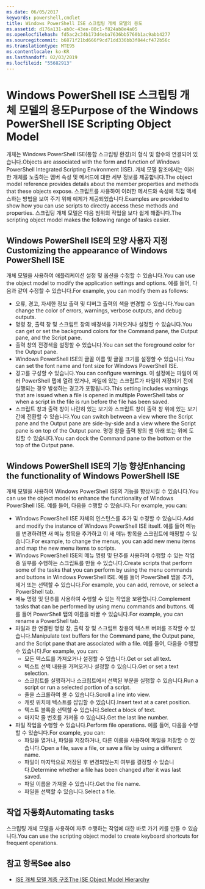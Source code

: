 ```yaml
---
ms.date: 06/05/2017
keywords: powershell,cmdlet
title: Windows PowerShell ISE 스크립팅 개체 모델의 용도
ms.assetid: d176a131-ab0c-43ee-80c1-f824ab8e4a05
ms.openlocfilehash: fd5ac2c34b173d4eba7636bb5760b1ac9abb4277
ms.sourcegitcommit: b6871f21bd666f9cd71dd336bb3f844cf472b56c
ms.translationtype: MTE95
ms.contentlocale: ko-KR
ms.lasthandoff: 02/03/2019
ms.locfileid: "55682913"
---
```

# <a name="purpose-of-the-windows-powershell-ise-scripting-object-model"></a><span data-ttu-id="cf377-103">Windows PowerShell ISE 스크립팅 개체 모델의 용도</span><span class="sxs-lookup"><span data-stu-id="cf377-103">Purpose of the Windows PowerShell ISE Scripting Object Model</span></span>

<span data-ttu-id="cf377-104">개체는 Windows PowerShell ISE(통합 스크립팅 환경)의 형식 및 함수와 연결되어 있습니다.</span><span class="sxs-lookup"><span data-stu-id="cf377-104">Objects are associated with the form and function of Windows PowerShell Integrated Scripting Environment (ISE).</span></span> <span data-ttu-id="cf377-105">개체 모델 참조에서는 이러한 개체를 노출하는 멤버 속성 및 메서드에 대한 세부 정보를 제공합니다.</span><span class="sxs-lookup"><span data-stu-id="cf377-105">The object model reference provides details about the member properties and methods that these objects expose.</span></span> <span data-ttu-id="cf377-106">스크립트를 사용하여 이러한 메서드와 속성에 직접 액세스하는 방법을 보여 주기 위해 예제가 제공되었습니다.</span><span class="sxs-lookup"><span data-stu-id="cf377-106">Examples are provided to show how you can use scripts to directly access these methods and properties.</span></span> <span data-ttu-id="cf377-107">스크립팅 개체 모델은 다음 범위의 작업을 보다 쉽게 해줍니다.</span><span class="sxs-lookup"><span data-stu-id="cf377-107">The scripting object model makes the following range of tasks easier.</span></span>

## <a name="customizing-the-appearance-of-windows-powershell-ise"></a><span data-ttu-id="cf377-108">Windows PowerShell ISE의 모양 사용자 지정</span><span class="sxs-lookup"><span data-stu-id="cf377-108">Customizing the appearance of Windows PowerShell ISE</span></span>

<span data-ttu-id="cf377-109">개체 모델을 사용하여 애플리케이션 설정 및 옵션을 수정할 수 있습니다.</span><span class="sxs-lookup"><span data-stu-id="cf377-109">You can use the object model to modify the application settings and options.</span></span> <span data-ttu-id="cf377-110">예를 들어, 다음과 같이 수정할 수 있습니다.</span><span class="sxs-lookup"><span data-stu-id="cf377-110">For example, you can modify them as follows:</span></span>

- <span data-ttu-id="cf377-111">오류, 경고, 자세한 정보 출력 및 디버그 출력의 색을 변경할 수 있습니다.</span><span class="sxs-lookup"><span data-stu-id="cf377-111">You can change the color of errors, warnings, verbose outputs, and debug outputs.</span></span>
- <span data-ttu-id="cf377-112">명령 창, 출력 창 및 스크립트 창의 배경색을 가져오거나 설정할 수 있습니다.</span><span class="sxs-lookup"><span data-stu-id="cf377-112">You can get or set the background colors for the Command pane, the Output pane, and the Script pane.</span></span>
- <span data-ttu-id="cf377-113">출력 창의 전경색을 설정할 수 있습니다.</span><span class="sxs-lookup"><span data-stu-id="cf377-113">You can set the foreground color for the Output pane.</span></span>
- <span data-ttu-id="cf377-114">Windows PowerShell ISE의 글꼴 이름 및 글꼴 크기를 설정할 수 있습니다.</span><span class="sxs-lookup"><span data-stu-id="cf377-114">You can set the font name and font size for Windows PowerShell ISE.</span></span>
- <span data-ttu-id="cf377-115">경고를 구성할 수 있습니다.</span><span class="sxs-lookup"><span data-stu-id="cf377-115">You can configure warnings.</span></span> <span data-ttu-id="cf377-116">이 설정에는 파일이 여러 PowerShell 탭에 열려 있거나, 파일에 있는 스크립트가 파일이 저장되기 전에 실행되는 경우 발생하는 경고가 포함됩니다.</span><span class="sxs-lookup"><span data-stu-id="cf377-116">This setting includes warnings that are issued when a file is opened in multiple PowerShell tabs or when a script in the file is run before the file has been saved.</span></span>
- <span data-ttu-id="cf377-117">스크립트 창과 출력 창이 나란히 있는 보기와 스크립트 창이 출력 창 위에 있는 보기 간에 전환할 수 있습니다.</span><span class="sxs-lookup"><span data-stu-id="cf377-117">You can switch between a view where the Script pane and the Output pane are side-by-side and a view where the Script pane is on top of the Output pane.</span></span> <span data-ttu-id="cf377-118">명령 창을 출력 창의 맨 아래 또는 위에 도킹할 수 있습니다.</span><span class="sxs-lookup"><span data-stu-id="cf377-118">You can dock the Command pane to the bottom or the top of the Output pane.</span></span>

## <a name="enhancing-the-functionality-of-windows-powershell-ise"></a><span data-ttu-id="cf377-119">Windows PowerShell ISE의 기능 향상</span><span class="sxs-lookup"><span data-stu-id="cf377-119">Enhancing the functionality of Windows PowerShell ISE</span></span>

<span data-ttu-id="cf377-120">개체 모델을 사용하여 Windows PowerShell ISE의 기능을 향상시킬 수 있습니다.</span><span class="sxs-lookup"><span data-stu-id="cf377-120">You can use the object model to enhance the functionality of Windows PowerShell ISE.</span></span> <span data-ttu-id="cf377-121">예를 들어, 다음을 수행할 수 있습니다.</span><span class="sxs-lookup"><span data-stu-id="cf377-121">For example, you can:</span></span>

- <span data-ttu-id="cf377-122">Windows PowerShell ISE 자체의 인스턴스를 추가 및 수정할 수 있습니다.</span><span class="sxs-lookup"><span data-stu-id="cf377-122">Add and modify the instance of Windows PowerShell ISE itself.</span></span> <span data-ttu-id="cf377-123">예를 들어 메뉴를 변경하려면 새 메뉴 항목을 추가하고 이 새 메뉴 항목을 스크립트에 매핑할 수 있습니다.</span><span class="sxs-lookup"><span data-stu-id="cf377-123">For example, to change the menus, you can add new menu items and map the new menu items to scripts.</span></span>
- <span data-ttu-id="cf377-124">Windows PowerShell ISE의 메뉴 명령 및 단추를 사용하여 수행할 수 있는 작업 중 일부를 수행하는 스크립트를 만들 수 있습니다.</span><span class="sxs-lookup"><span data-stu-id="cf377-124">Create scripts that perform some of the tasks that you can perform by using the menu commands and buttons in Windows PowerShell ISE.</span></span> <span data-ttu-id="cf377-125">예를 들어 PowerShell 탭을 추가, 제거 또는 선택할 수 있습니다.</span><span class="sxs-lookup"><span data-stu-id="cf377-125">For example, you can add, remove, or select a PowerShell tab.</span></span>
- <span data-ttu-id="cf377-126">메뉴 명령 및 단추를 사용하여 수행할 수 있는 작업을 보완합니다.</span><span class="sxs-lookup"><span data-stu-id="cf377-126">Complement tasks that can be performed by using menu commands and buttons.</span></span> <span data-ttu-id="cf377-127">예를 들어 PowerShell 탭의 이름을 바꿀 수 있습니다.</span><span class="sxs-lookup"><span data-stu-id="cf377-127">For example, you can rename a PowerShell tab.</span></span>
- <span data-ttu-id="cf377-128">파일과 한 연결된 명령 창, 출력 창 및 스크립트 창용의 텍스트 버퍼를 조작할 수 있습니다.</span><span class="sxs-lookup"><span data-stu-id="cf377-128">Manipulate text buffers for the Command pane, the Output pane, and the Script pane that are associated with a file.</span></span> <span data-ttu-id="cf377-129">예를 들어, 다음을 수행할 수 있습니다.</span><span class="sxs-lookup"><span data-stu-id="cf377-129">For example, you can:</span></span>
  - <span data-ttu-id="cf377-130">모든 텍스트를 가져오거나 설정할 수 있습니다.</span><span class="sxs-lookup"><span data-stu-id="cf377-130">Get or set all text.</span></span>
  - <span data-ttu-id="cf377-131">텍스트 선택 내용을 가져오거나 설정할 수 있습니다.</span><span class="sxs-lookup"><span data-stu-id="cf377-131">Get or set a text selection.</span></span>
  - <span data-ttu-id="cf377-132">스크립트를 실행하거나 스크립트에서 선택된 부분을 실행할 수 있습니다.</span><span class="sxs-lookup"><span data-stu-id="cf377-132">Run a script or run a selected portion of a script.</span></span>
  - <span data-ttu-id="cf377-133">줄을 스크롤하여 볼 수 있습니다.</span><span class="sxs-lookup"><span data-stu-id="cf377-133">Scroll a line into view.</span></span>
  - <span data-ttu-id="cf377-134">캐럿 위치에 텍스트를 삽입할 수 있습니다.</span><span class="sxs-lookup"><span data-stu-id="cf377-134">Insert text at a caret position.</span></span>
  - <span data-ttu-id="cf377-135">텍스트 블록을 선택할 수 있습니다.</span><span class="sxs-lookup"><span data-stu-id="cf377-135">Select a block of text.</span></span>
  - <span data-ttu-id="cf377-136">마지막 줄 번호를 가져올 수 있습니다.</span><span class="sxs-lookup"><span data-stu-id="cf377-136">Get the last line number.</span></span>
- <span data-ttu-id="cf377-137">파일 작업을 수행할 수 있습니다.</span><span class="sxs-lookup"><span data-stu-id="cf377-137">Perform file operations.</span></span> <span data-ttu-id="cf377-138">예를 들어, 다음을 수행할 수 있습니다.</span><span class="sxs-lookup"><span data-stu-id="cf377-138">For example, you can:</span></span>
  - <span data-ttu-id="cf377-139">파일을 열거나, 파일을 저장하거나, 다른 이름을 사용하여 파일을 저장할 수 있습니다.</span><span class="sxs-lookup"><span data-stu-id="cf377-139">Open a file, save a file, or save a file by using a different name.</span></span>
  - <span data-ttu-id="cf377-140">파일이 마지막으로 저장된 후 변경되었는지 여부를 결정할 수 있습니다.</span><span class="sxs-lookup"><span data-stu-id="cf377-140">Determine whether a file has been changed after it was last saved.</span></span>
  - <span data-ttu-id="cf377-141">파일 이름을 가져올 수 있습니다.</span><span class="sxs-lookup"><span data-stu-id="cf377-141">Get the file name.</span></span>
  - <span data-ttu-id="cf377-142">파일을 선택할 수 있습니다.</span><span class="sxs-lookup"><span data-stu-id="cf377-142">Select a file.</span></span>

## <a name="automating-tasks"></a><span data-ttu-id="cf377-143">작업 자동화</span><span class="sxs-lookup"><span data-stu-id="cf377-143">Automating tasks</span></span>

<span data-ttu-id="cf377-144">스크립팅 개체 모델을 사용하여 자주 수행하는 작업에 대한 바로 가기 키를 만들 수 있습니다.</span><span class="sxs-lookup"><span data-stu-id="cf377-144">You can use the scripting object model to create keyboard shortcuts for frequent operations.</span></span>

## <a name="see-also"></a><span data-ttu-id="cf377-145">참고 항목</span><span class="sxs-lookup"><span data-stu-id="cf377-145">See also</span></span>

- [<span data-ttu-id="cf377-146">ISE 개체 모델 계층 구조</span><span class="sxs-lookup"><span data-stu-id="cf377-146">The ISE Object Model Hierarchy</span></span>](The-ISE-Object-Model-Hierarchy.md)